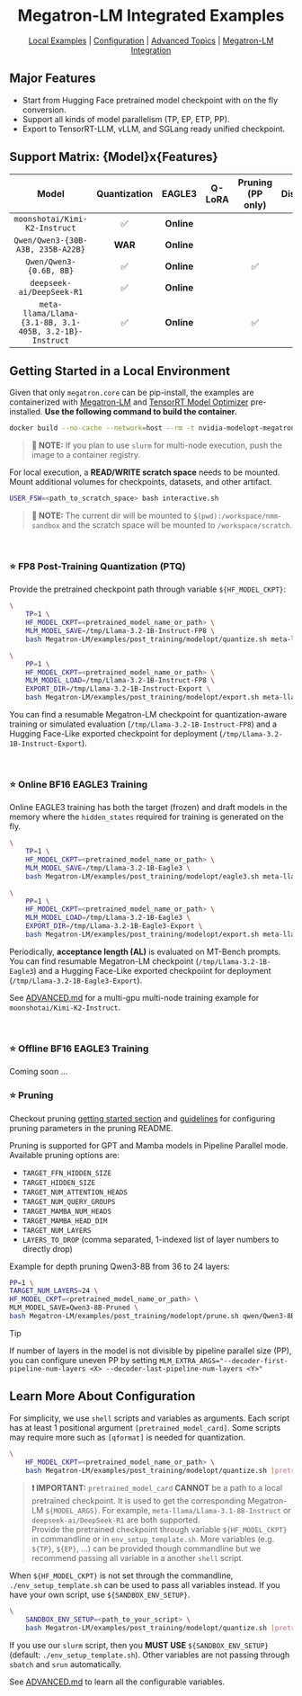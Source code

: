 <div align="center">

# Megatron-LM Integrated Examples

[Local Examples](#getting-started-in-a-local-environment) |
[Configuration](#learn-more-about-configuration) |
[Advanced Topics](ADVANCED.md) |
[Megatron-LM Integration](https://github.com/NVIDIA/Megatron-LM/tree/main/examples/post_training/modelopt)

</div>

## Major Features

- Start from Hugging Face pretrained model checkpoint with on the fly conversion.
- Support all kinds of model parallelism (TP, EP, ETP, PP).
- Export to TensorRT-LLM, vLLM, and SGLang ready unified checkpoint.

## Support Matrix: {Model}x{Features}

| Model | Quantization | EAGLE3 | Q-LoRA | Pruning (PP only) | Distillation |
| :---: | :---: | :---: | :---: | :---: | :---: |
| `moonshotai/Kimi-K2-Instruct` | ✅ | **Online** | | | |
| `Qwen/Qwen3-{30B-A3B, 235B-A22B}` | **WAR** | **Online** | | | |
| `Qwen/Qwen3-{0.6B, 8B}` | ✅ | **Online** | | ✅ | ✅ |
| `deepseek-ai/DeepSeek-R1` | ✅ | **Online** | | | |
| `meta-llama/Llama-{3.1-8B, 3.1-405B, 3.2-1B}-Instruct` | ✅ | **Online** | | ✅ | ✅ |

## Getting Started in a Local Environment

Given that only `megatron.core` can be pip-install, the examples are containerized with
[Megatron-LM](https://github.com/NVIDIA/Megatron-LM) and
[TensorRT Model Optimizer](https://github.com/NVIDIA/TensorRT-Model-Optimizer)
pre-installed. **Use the following command to build the container.**

```sh
docker build --no-cache --network=host --rm -t nvidia-modelopt-megatron:latest .
```

> **📙 NOTE:** If you plan to use `slurm` for multi-node execution, push the image to a container registry.

For local execution, a **READ/WRITE scratch space** needs to be mounted. Mount additional volumes for
checkpoints, datasets, and other artifact.

```sh
USER_FSW=<path_to_scratch_space> bash interactive.sh
```

> **📙 NOTE:** The current dir will be mounted to `$(pwd):/workspace/nmm-sandbox` and the scratch
> space will be mounted to `/workspace/scratch`.

<br>

### ⭐ FP8 Post-Training Quantization (PTQ)

Provide the pretrained checkpoint path through variable `${HF_MODEL_CKPT}`:

```sh
\
    TP=1 \
    HF_MODEL_CKPT=<pretrained_model_name_or_path> \
    MLM_MODEL_SAVE=/tmp/Llama-3.2-1B-Instruct-FP8 \
    bash Megatron-LM/examples/post_training/modelopt/quantize.sh meta-llama/Llama-3.2-1B-Instruct fp8

\
    PP=1 \
    HF_MODEL_CKPT=<pretrained_model_name_or_path> \
    MLM_MODEL_LOAD=/tmp/Llama-3.2-1B-Instruct-FP8 \
    EXPORT_DIR=/tmp/Llama-3.2-1B-Instruct-Export \
    bash Megatron-LM/examples/post_training/modelopt/export.sh meta-llama/Llama-3.2-1B-Instruct

```

You can find a resumable Megatron-LM checkpoint for quantization-aware training or simulated evaluation
(`/tmp/Llama-3.2-1B-Instruct-FP8`) and a Hugging Face-Like exported checkpoint for
deployment (`/tmp/Llama-3.2-1B-Instruct-Export`).

<br>

### ⭐ Online BF16 EAGLE3 Training

Online EAGLE3 training has both the target (frozen) and draft models in the memory where the `hidden_states`
required for training is generated on the fly.

```sh
\
    TP=1 \
    HF_MODEL_CKPT=<pretrained_model_name_or_path> \
    MLM_MODEL_SAVE=/tmp/Llama-3.2-1B-Eagle3 \
    bash Megatron-LM/examples/post_training/modelopt/eagle3.sh meta-llama/Llama-3.2-1B-Instruct

\
    PP=1 \
    HF_MODEL_CKPT=<pretrained_model_name_or_path> \
    MLM_MODEL_LOAD=/tmp/Llama-3.2-1B-Eagle3 \
    EXPORT_DIR=/tmp/Llama-3.2-1B-Eagle3-Export \
    bash Megatron-LM/examples/post_training/modelopt/export.sh meta-llama/Llama-3.2-1B-Instruct
```

Periodically, **acceptance length (AL)** is evaluated on MT-Bench prompts. You can find resumable
Megatron-LM checkpoint (`/tmp/Llama-3.2-1B-Eagle3`) and a Hugging Face-Like exported checkpoiint
for deployment (`/tmp/Llama-3.2-1B-Eagle3-Export`).

See [ADVANCED.md](ADVANCED.md) for a multi-gpu multi-node training example for `moonshotai/Kimi-K2-Instruct`.

<br>

### ⭐ Offline BF16 EAGLE3 Training

Coming soon ...

### ⭐ Pruning

Checkout pruning [getting started section](../pruning/README.md#getting-started) and [guidelines](../pruning/README.md#pruning-guidelines) for configuring pruning parameters in the pruning README.

Pruning is supported for GPT and Mamba models in Pipeline Parallel mode. Available pruning options are:

- `TARGET_FFN_HIDDEN_SIZE`
- `TARGET_HIDDEN_SIZE`
- `TARGET_NUM_ATTENTION_HEADS`
- `TARGET_NUM_QUERY_GROUPS`
- `TARGET_MAMBA_NUM_HEADS`
- `TARGET_MAMBA_HEAD_DIM`
- `TARGET_NUM_LAYERS`
- `LAYERS_TO_DROP` (comma separated, 1-indexed list of layer numbers to directly drop)

Example for depth pruning Qwen3-8B from 36 to 24 layers:

```sh
PP=1 \
TARGET_NUM_LAYERS=24 \
HF_MODEL_CKPT=<pretrained_model_name_or_path> \
MLM_MODEL_SAVE=Qwen3-8B-Pruned \
bash Megatron-LM/examples/post_training/modelopt/prune.sh qwen/Qwen3-8B
```

> [!TIP]
> If number of layers in the model is not divisible by pipeline parallel size (PP), you can configure uneven
> PP by setting `MLM_EXTRA_ARGS="--decoder-first-pipeline-num-layers <X> --decoder-last-pipeline-num-layers <Y>"`

## Learn More About Configuration

For simplicity, we use `shell` scripts and variables as arguments. Each script has at least 1 positional
argument `[pretrained_model_card]`. Some scripts may require more such as `[qformat]` is needed for
quantization.

```sh
\
    HF_MODEL_CKPT=<pretrained_model_name_or_path> \
    bash Megatron-LM/examples/post_training/modelopt/quantize.sh [pretrained_model_card] [qformat]
```

> **❗ IMPORTANT:** `pretrained_model_card` **CANNOT** be a path to a local pretrained checkpoint.
> It is used to get the corresponding Megatron-LM `${MODEL_ARGS}`. For example,
> `meta-llama/Llama-3.1-8B-Instruct` or `deepseek-ai/DeepSeek-R1` are both supported.
> \
> Provide the pretrained checkpoint through variable `${HF_MODEL_CKPT}` in commandline or
> in `env_setup_template.sh`. More variables (e.g. `${TP}`, `${EP}`, ...) can be provided though
> commandline but we recommend passing all variable in a another `shell` script.

When `${HF_MODEL_CKPT}` is not set through the commandline, `./env_setup_template.sh` can be used
to pass all variables instead. If you have your own script, use `${SANDBOX_ENV_SETUP}`.

```sh
\
    SANDBOX_ENV_SETUP=<path_to_your_script> \
    bash Megatron-LM/examples/post_training/modelopt/quantize.sh [pretrained_model_card] [qformat]
```

If you use our `slurm` script, then you **MUST USE** `${SANDBOX_ENV_SETUP}` (default: `./env_setup_template.sh`).
Other variables are not passing through `sbatch` and `srun` automatically.

See [ADVANCED.md](ADVANCED.md) to learn all the configurable variables.
